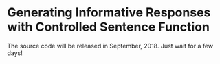 # Generating Informative Responses with Controlled Sentence Function
The source code will be released in September, 2018. Just wait for a few days!
